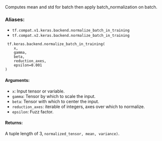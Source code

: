 Computes mean and std for batch then apply batch_normalization on batch.
### Aliases:
- `tf.compat.v1.keras.backend.normalize_batch_in_training`
- `tf.compat.v2.keras.backend.normalize_batch_in_training`

```
 tf.keras.backend.normalize_batch_in_training(
    x,
    gamma,
    beta,
    reduction_axes,
    epsilon=0.001
)
```
#### Arguments:
- `x`: Input tensor or variable.
- `gamma`: Tensor by which to scale the input.
- `beta`: Tensor with which to center the input.
- `reduction_axes`: iterable of integers, axes over which to normalize.
- `epsilon`: Fuzz factor.
#### Returns:
A tuple length of 3, `normalized_tensor, mean, variance)`.

